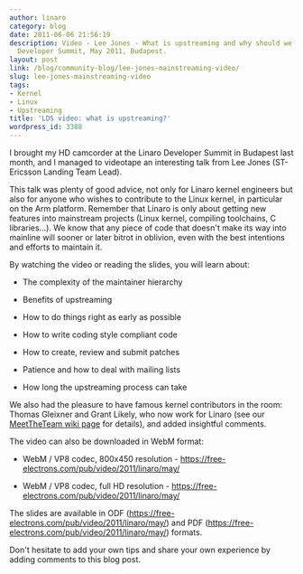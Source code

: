 ```yaml
---
author: linaro
category: blog
date: 2011-06-06 21:56:19
description: Video - Lee Jones - What is upstreaming and why should we bother? Linaro
  Developer Summit, May 2011, Budapest.
layout: post
link: /blog/community-blog/lee-jones-mainstreaming-video/
slug: lee-jones-mainstreaming-video
tags:
- Kernel
- Linux
- Upstreaming
title: 'LDS video: what is upstreaming?'
wordpress_id: 3388
---
```


I brought my HD camcorder at the Linaro Developer Summit in Budapest last month, and I managed to videotape an interesting talk from Lee Jones (ST-Ericsson Landing Team Lead).

This talk was plenty of good advice, not only for Linaro kernel engineers but also for anyone who wishes to contribute to the Linux kernel, in particular on the Arm platform. Remember that Linaro is only about getting new features into mainstream projects (Linux kernel, compiling toolchains, C libraries...). We know that any piece of code that doesn't make its way into mainline will sooner or later bitrot in oblivion, even with the best intentions and efforts to maintain it.

By watching the video or reading the slides, you will learn about:

- The complexity of the maintainer hierarchy

- Benefits of upstreaming

- How to do things right as early as possible

- How to write coding style compliant code

- How to create, review and submit patches

- Patience and how to deal with mailing lists

- How long the upstreaming process can take

We also had the pleasure to have famous kernel contributors in the room: Thomas Gleixner and Grant Likely, who now work for Linaro (see our [MeetTheTeam wiki page](https://wiki-archive.linaro.org/MeetTheTeam) for details), and added insightful comments.

The video can also be downloaded in WebM format:

- WebM / VP8 codec, 800x450 resolution - https://free-electrons.com/pub/video/2011/linaro/may/

- WebM / VP8 codec, full HD resolution - https://free-electrons.com/pub/video/2011/linaro/may/

The slides are available in ODF (https://free-electrons.com/pub/video/2011/linaro/may/) and PDF (https://free-electrons.com/pub/video/2011/linaro/may/) formats.

Don't hesitate to add your own tips and share your own experience by adding comments to this blog post.
